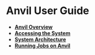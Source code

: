 # Anvil User Guide

- [**Anvil Overview**](overview)
- [**Accessing the System**](access)
- [**System Architecture**](system)
- [**Running Jobs on Anvil**](jobs/index.md)
